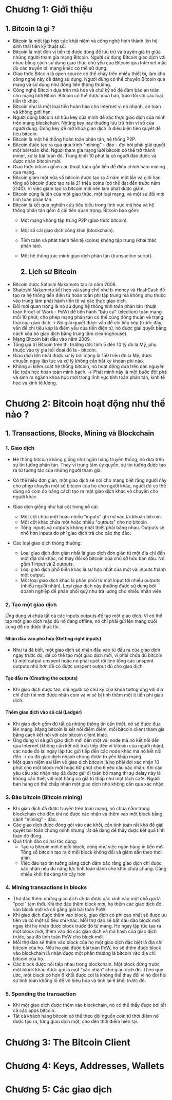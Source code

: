 # Chương 1: Giới thiệu

## 1. Bitcoin là gì ?

- Bitcoin là một tập hợp các khái niệm và công nghệ hình thành lên hệ sinh thái tiền kỹ thuật số.
- Bitcoin là một đơn vị tiền tệ được dùng để lưu trữ và truyền giá trị giữa những người tham gia mạng Bitcoin. Người sử dụng Bitcoin giao dịch với nhau bằng cách sử dụng giao thức chủ yếu của Bitcoin qua Internet mặc dù các truyền tải mạng khác có thể sử dụng.
- Giao thức Bitcoin là open source có thể chạy trên nhiều thiết bị, làm cho công nghệ này dễ dàng sử dụng. Người dùng có thể chuyển Bitcoin qua mang và sử dụng như đồng tiền thông thường.
- Công nghệ Bitcoin dựa trên mã hóa và chữ ký số để đảm bảo an toàn cho mạng lưới Bitoin. Bitcoin có thể được mua bán, trao đổi với các loại tiền tệ khác.
- Bitcoin như là một loại tiền hoàn hảo cho Internet vì nó nhanh, an toàn và không giới hạn.
- Người dùng bitcoin sở hữu key của mình để xác thực giao dịch của mình trên mạng blockchain. Những key này thường lưu trữ trên ví số của người dùng. Dùng key để mở khóa giao dịch là điều kiện tiên quyết để tiêu bitcoin.
- Bitcoin là một hệ thống hoàn toàn phân tán, hệ thống P2P.
- Bitcoin được tạo ra qua quá trình "mining" - đào - đòi hỏi phải giải quyết một bài toán khó. Người tham gia mạng lưới bitcoin  có thể trở thành miner, xử lý bài toán đó. Trung bình 10 phút là có người đào được và được nhân bitcoin mới.
- Giao thức bitcoin gồm các thuật toán gắn liền để điều chỉnh hàm mining qua mạng.
- Bitcoin giảm một nửa số bitcoin được tạo ra 4 năm một lần và giới hạn tổng số  bitcoin được tạo ra là 21 triệu coins (có thể đạt đến trước năm 2140). Vì việc giảm tạo ra bitcoin mới nên lạm phát được giảm.
- Bitcoin cũng là tên của một giao thức, một loại mạng, và một sự đổi mới tính toán phân tán.
- Bitcoin là kết quả nghiên cứu tiêu biểu trong lĩnh vực mã hóa và hệ thống phân tán gồm 4 cải tiến quan trọng. Bitcoin bao gồm: 
  - Một mạng không tập trung P2P (giao thức bitcoin).

  - Một sổ cái giao dịch công khai (blockchain).

  - Tính toán và phát hành tiền tệ (coins) không tập trung (khai thác phân tán).

  - Một hệ thống xác minh giao dịch phân tán (transaction script).

    ## 2. Lịch sử Bitcoin
- Bitcoin được Satoshi Nakamoto tạo ra năm 2008.
- Shatoshi Nakamoto kết hợp vài sáng chế như b-money và HashCash để tạo ra hệ thống tiền điện tử hoàn toàn phi tập trung mà không phụ thuộc vào trung tâm phát hành tiền tệ và xác thực giao dịch.
- Đổi mới quan trọng là nó sử dụng hệ thống tính toán phân tán (thuật toán Proof of Work - PoW) để tiến hành "bầu cử"  (election) toàn mạng mỗi 10 phút, cho phép mạng phân tán có thể cùng đồng thuận về trạng thái của giao dịch -> Nó giải quyết được vấn đề chi tiêu kép (trước đây, vấn đề chi tiêu kép là điểm yếu của tiền điện tử, nó được giải quyết bằng cách xóa bỏ giao dịch bằng trung tâm clearinghouse).
- Mạng Bitcoin bắt đầu vào năm 2009.
- Tổng giá trị Bitcoin trên thị trường ước tính 5 đến 10 tỷ đô la Mỹ, phụ thuộc vào tỷ giá hối đoái đô la - bitcoin.
- Giao dịch lớn nhất được xử lý bởi mạng là 150 triệu đô la Mỹ, được chuyển ngay lập tức và xử lý không cần bất kỳ khoản phí nào.
- Không ai kiểm soát hệ thống bitcoin, nó hoạt dộng dựa trên các nguyên tắc toán học hoàn toàn minh bạch.
-> Phát minh này là một bước đột phá và sinh ra ngành khoa học mới trong lĩnh vực tính toán phân tán, kinh tế học và kinh tế lượng.


# Chương 2: Bitcoin hoạt động như thế nào ?

## 1. Transactions, Blocks, Mining và Blockchain
### 	1. Giao dịch

- Hệ thống bitcoin không giống như ngân hàng truyền thống, nó dựa trên sự tin tưởng phân tán. Thay vì trung tâm ủy quyền, sự tin tưởng được tạo ra từ tương tác của những người tham gia.

- Có thể hiểu đơn giản, một giao dịch sẽ nói cho mạng biết rằng người này cho phép chuyển một số bitcoin của họ cho người khác, người đó có thể dùng số coin đó bằng cách tạo ra một giao dịch khác và chuyển cho người khác.

- Giao dịch giống như hai cột trong sổ cái:
  - Một cột chứa một hoặc nhiều "inputs" ghi nợ vào tài khoản bitcoin.
  - Một cột khác chứa một hoặc nhiều "outputs" cho nợ bitcoin
  - Tổng inputs và outputs không nhất thiết phải bằng nhau. Outputs sẽ nhỏ hơn inputs do phí giao dịch trả cho các thợ đào.

- Các loại giao dịch thông thường: 
  - Loại giao dịch đơn giản nhất là giao dịch đơn giản từ một địa chỉ đến một địa chỉ khác, nó thay đổi số bitcoin của chủ sở hữu ban đầu. Nó gồm 1 input và 2 outputs.
  - Loại giao dịch phổ biến khác là sự hợp nhất của một vài inputs thành một output.
  - Một loại giao dịch khác là phân phối từ một input tới nhiều outputs (nhiều người nhận). Loại giao dịch này thường được sử dụng bới doanh nghiệp để phân phối quỹ như trả lương cho nhiều nhân viên.

### 	2. Tạo một giao dịch

Ứng dụng ví chứa tất cả các inputs outputs để tạo một giao dịch. Ví có thể tạo một giao dịch mặc dù nó đang offline, nó chỉ phải gửi lên mạng cuối cùng để nó được thực thi.

#### Nhận đầu vào phù hợp (Getting right inputs)

- Như ta đã biết, một giao dịch sẽ nhận đầu vào từ đầu ra của giao dịch ngay trước đó, để có thể tạo một giao dịch mới, ví phải chứa đủ bitcoin từ một output unspent hoặc nó phải quét rồi tính tổng các unspent outputs nhỏ hơn để có được unspent output đủ cho giao dịch.

#### Tạo đầu ra (Creating the outputs)

- Khi giao dịch được tạo, chỉ người có chữ ký của khóa tương ứng với địa chỉ đích thì mới được nhận coin và ví sẽ bị tính thêm một ít tiền phí giao dịch.

#### Thêm giao dịch vào sổ cái (Ledger)

- Khi giao dịch gồm đủ tất cả những thông tin cần thiết, nó sẽ được đưa lên mạng. Mạng bitcoin là kết nối điểm điểm, mỗi bitcoin client tham gia bằng cách kết nối với các bitcoin client khác.
- Ứng dụng ví sẽ gửi giao dịch mới đến một vài node mà nó kết nối đến qua Internet (không cần kết nối trực tiếp đến ví bitcoin của người nhận), các node đó lại ngay lập tức gửi tiếp đến các node khác mà nó kết nối đến -> do đó giao dịch nhanh chóng được truyền khắp mạng. 
- Một quan niệm sai lầm về giao dịch bitcoin là họ phải đợi xác nhận 10 phút cho một block mới hoặc 60 phút cho 6 yêu cầu xác nhận. Khi các yêu cầu xác nhận này đã được gửi đi toàn bộ mạng thì sự delay này là không cần thiết với mặt hàng có giá trị thấp như một tách cafe. Người bán hàng có thể chấp nhận một giao dịch nhỏ không cần qua xác nhận.
###		3. Đào bitcoin (Bitcoin mining)
- Khi giao dịch đã được truyền trên toàn mạng, nó chưa nằm trong blockchain cho đến khi nó được xác nhận và thêm vào một block bằng cách "mining" - đào.
- Các giao dịch được đóng gói vào các khối, cần tính toán rất khó để giải quyết bài toán chứng minh nhưng rất dễ dàng để thấy được kết quả tính toán đó đúng.
- Quá trình đào có hai tác dụng: 
	- Tạo ra bitcoin mới ở mỗi block, cũng như việc ngân hàng in tiền mới. Tổng số bitcoin tạo ra ở mỗi block không đổi và giảm dần theo thời gian.
	- Việc đào tạo tin tưởng bằng cách đảm bảo rằng giao dịch chỉ được xác nhận nếu đủ năng lực tính toán dành cho khối chứa chúng. Càng nhiều khối thì càng tin cậy hơn.
###		4. Mining transactions in blocks
- Thợ đào thêm những giao dịch chưa được xác xinh vào một chỗ gọi là "pool" tạm thời. Khi thợ đào thêm block mới, họ thêm các giao dịch đó vào block mới và cố gắng giải bài toán PoW
- Khi giao dịch được thêm vào block, giao dịch có phí cao nhất sẽ được ưu tiên và có một số tiêu chí khác. Mỗi thợ đào sẽ bắt đầu đào block mới ngay khi họ nhận được block trước đó từ mạng. Họ ngay lập tức tạo ra một block mới, thêm vào đó các giao dịch và mã hash của giao dịch trước, sau đó tính toán PoW cho block mới.
- Mỗi thợ đào sẽ thêm vào block của họ một giao dịch đặc biệt là địa chỉ bitcoin của họ. Nếu họ giải được bài toán PoW, họ sẽ thêm được block vào blockchain là nhận được một phần thưởng là bitcoin vào địa chỉ bitcoin của họ.
- Các block được nối tiếp nhau trong blockchain. Một block đứng trước một block khác được gọi là một "xác nhận" cho giao dịch đó. Theo quy ước, một block có hơn 6 khối được coi là không thể thay đổi vì nó đòi hỏi sự tính toán khổng lồ để vô hiệu hóa và tính lại 6 khối trước đó.
### 	5. Spending the transaction
- Khi một giao dịch được thêm vào blockchain, nó có thể thấy được bởi tất cả các apps bitcoin.
- Tất cả khách hàng bitcoin có thể theo dõi nguốn coin từ thời điểm nó được tạo ra, từng giao dịch một, cho đến thời điểm hiên tại.
# Chương 3: The Bitcoin Client

# Chương 4: Keys, Addresses, Wallets

# Chương 5: Các giao dịch



